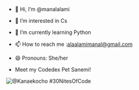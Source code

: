 - 👋 Hi, I’m @manalalami
- 👀 I’m interested in Cs
- 🌱 I’m currently learning Python
- 📫 How to reach me :alaalamimanal@gmail.com
- 😄 Pronouns: She/her

- Meet my Codedex Pet Sanemi!
  
![@Kanaekocho #30NitesOfCode](https://www.codedex.io/api/petStatus?user=Kanaekocho)
